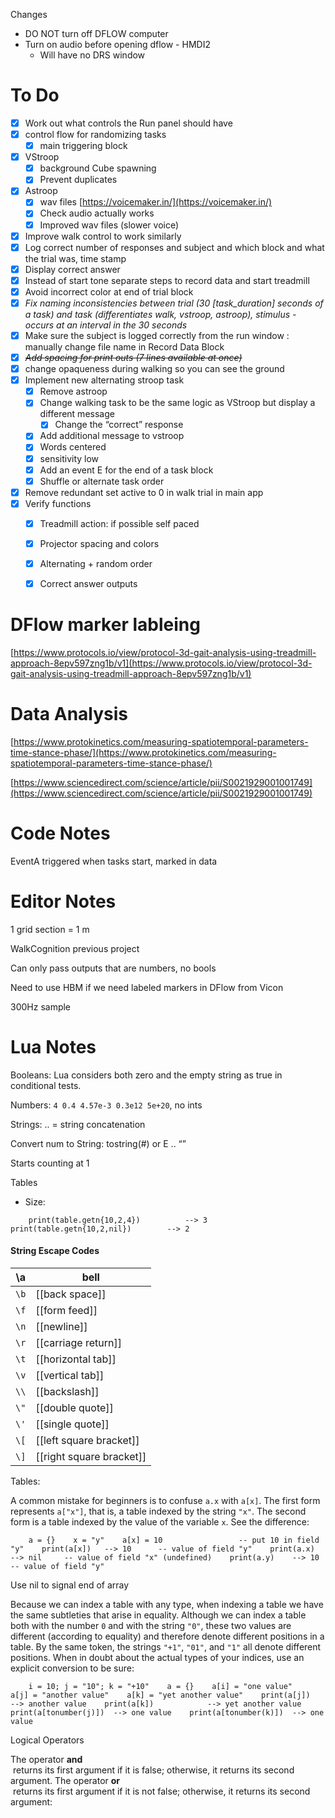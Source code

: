   

Changes

- DO NOT turn off DFLOW computer
- Turn on audio before opening dflow - HMDI2
    - Will have no DRS window

# To Do

- [x] Work out what controls the Run panel should have
- [x] control flow for randomizing tasks
    - [x] main triggering block
- [x] VStroop
    - [x] background Cube spawning
    - [x] Prevent duplicates
- [x] Astroop
    - [x] wav files [https://voicemaker.in/](https://voicemaker.in/)
    - [x] Check audio actually works
    - [x] Improved wav files (slower voice)
- [x] Improve walk control to work similarly
- [x] Log correct number of responses and subject and which block and what the trial was, time stamp
- [x] Display correct answer
- [x] Instead of start tone separate steps to record data and start treadmill
- [x] Avoid incorrect color at end of trial block
- [x] _Fix naming inconsistencies between trial (30 [task_duration] seconds of a task) and task (differentiates walk, vstroop, astroop), stimulus - occurs at an interval in the 30 seconds_
- [x] Make sure the subject is logged correctly from the run window : manually change file name in Record Data Block
- [x] ~~_Add spacing for print outs (7 lines available at once)_~~
- [x] change opaqueness during walking so you can see the ground
- [x] Implement new alternating stroop task
    - [x] Remove astroop
    - [x] Change walking task to be the same logic as VStroop but display a different message
        - [x] Change the “correct” response
    - [x] Add additional message to vstroop
    - [x] Words centered
    - [x] sensitivity low
    - [x] Add an event E for the end of a task block
    - [x] Shuffle or alternate task order
- [x] Remove redundant set active to 0 in walk trial in main app
- [x] Verify functions
    - [x] Treadmill action: if possible self paced
    - [x] Projector spacing and colors
    - [x] Alternating + random order
    - [x] Correct answer outputs

  

  

  

# DFlow marker lableing

[https://www.protocols.io/view/protocol-3d-gait-analysis-using-treadmill-approach-8epv597zng1b/v1](https://www.protocols.io/view/protocol-3d-gait-analysis-using-treadmill-approach-8epv597zng1b/v1)

# Data Analysis

[https://www.protokinetics.com/measuring-spatiotemporal-parameters-time-stance-phase/](https://www.protokinetics.com/measuring-spatiotemporal-parameters-time-stance-phase/)

[https://www.sciencedirect.com/science/article/pii/S0021929001001749](https://www.sciencedirect.com/science/article/pii/S0021929001001749)

# Code Notes

EventA triggered when tasks start, marked in data

# Editor Notes

1 grid section = 1 m

WalkCognition previous project

Can only pass outputs that are numbers, no bools

  

Need to use HBM if we need labeled markers in DFlow from Vicon

  

300Hz sample

# Lua Notes

Booleans: Lua considers both zero and the empty string as true in conditional tests.

Numbers: `4 0.4 4.57e-3 0.3e12 5e+20`, no ints

Strings: .. = string concatenation

Convert num to String: tostring(#) or E .. “”

Starts counting at 1

Tables

- Size:

```
    print(table.getn{10,2,4})          --> 3    print(table.getn{10,2,nil})        --> 2
```

#### String Escape Codes

|\a|bell|
|---|---|
|`\b`|[[back space]]|
|`\f`|[[form feed]]|
|`\n`|[[newline]]|
|`\r`|[[carriage return]]|
|`\t`|[[horizontal tab]]|
|`\v`|[[vertical tab]]|
|`\\`|[[backslash]]|
|`\"`|[[double quote]]|
|`\'`|[[single quote]]|
|`\[`|[[left square bracket]]|
|`\]`|[[right square bracket]]|

  
  

Tables:

A common mistake for beginners is to confuse `a.x` with `a[x]`. The first form represents `a["x"]`, that is, a table indexed by the string `"x"`. The second form is a table indexed by the value of the variable `x`. See the difference:

```
    a = {}    x = "y"    a[x] = 10                 -- put 10 in field "y"    print(a[x])   --> 10      -- value of field "y"    print(a.x)    --> nil     -- value of field "x" (undefined)    print(a.y)    --> 10      -- value of field "y"
```

Use nil to signal end of array

Because we can index a table with any type, when indexing a table we have the same subtleties that arise in equality. Although we can index a table both with the number `0` and with the string `"0"`, these two values are different (according to equality) and therefore denote different positions in a table. By the same token, the strings `"+1"`, `"01"`, and `"1"` all denote different positions. When in doubt about the actual types of your indices, use an explicit conversion to be sure:

```
    i = 10; j = "10"; k = "+10"    a = {}    a[i] = "one value"    a[j] = "another value"    a[k] = "yet another value"    print(a[j])            --> another value    print(a[k])            --> yet another value    print(a[tonumber(j)])  --> one value    print(a[tonumber(k)])  --> one value
```

  

Logical Operators

The operator **and**  
 returns its first argument if it is false; otherwise, it returns its second argument. The operator **or**  
 returns its first argument if it is not false; otherwise, it returns its second argument: